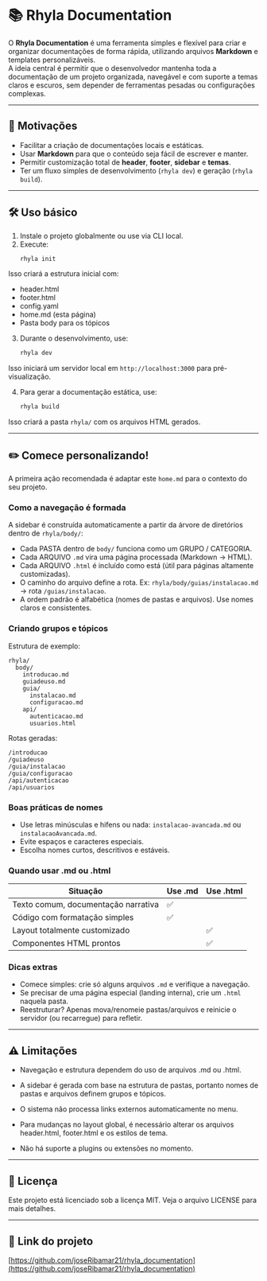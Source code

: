 # 📚 Rhyla Documentation

O **Rhyla Documentation** é uma ferramenta simples e flexível para criar e organizar documentações de forma rápida, utilizando arquivos **Markdown** e templates personalizáveis.  
A ideia central é permitir que o desenvolvedor mantenha toda a documentação de um projeto organizada, navegável e com suporte a temas claros e escuros, sem depender de ferramentas pesadas ou configurações complexas.

---

## 🚀 Motivações
- Facilitar a criação de documentações locais e estáticas.
- Usar **Markdown** para que o conteúdo seja fácil de escrever e manter.
- Permitir customização total de **header**, **footer**, **sidebar** e **temas**.
- Ter um fluxo simples de desenvolvimento (`rhyla dev`) e geração (`rhyla build`).

---

## 🛠 Uso básico
1. Instale o projeto globalmente ou use via CLI local.
2. Execute:
   ```bash
   rhyla init
    ```
Isso criará a estrutura inicial com:
- header.html
- footer.html
- config.yaml
- home.md (esta página)
- Pasta body para os tópicos

3. Durante o desenvolvimento, use:
   ```bash
   rhyla dev
   ```
Isso iniciará um servidor local em `http://localhost:3000` para pré-visualização.

4. Para gerar a documentação estática, use:
   ```bash
   rhyla build
   ```
Isso criará a pasta `rhyla/` com os arquivos HTML gerados.

---

## ✏️ Comece personalizando!
A primeira ação recomendada é adaptar este `home.md` para o contexto do seu projeto.

### Como a navegação é formada
A sidebar é construída automaticamente a partir da árvore de diretórios dentro de `rhyla/body/`:
- Cada PASTA dentro de `body/` funciona como um GRUPO / CATEGORIA.
- Cada ARQUIVO `.md` vira uma página processada (Markdown → HTML).
- Cada ARQUIVO `.html` é incluído como está (útil para páginas altamente customizadas).
- O caminho do arquivo define a rota. Ex: `rhyla/body/guias/instalacao.md` → rota `/guias/instalacao`.
- A ordem padrão é alfabética (nomes de pastas e arquivos). Use nomes claros e consistentes.

### Criando grupos e tópicos
Estrutura de exemplo:
```
rhyla/
  body/
    introducao.md
    guiadeuso.md
    guia/
      instalacao.md
      configuracao.md
    api/
      autenticacao.md
      usuarios.html
```
Rotas geradas:
```
/introducao
/guiadeuso
/guia/instalacao
/guia/configuracao
/api/autenticacao
/api/usuarios
```

### Boas práticas de nomes
- Use letras minúsculas e hifens ou nada: `instalacao-avancada.md` ou `instalacaoAvancada.md`.
- Evite espaços e caracteres especiais.
- Escolha nomes curtos, descritivos e estáveis.

### Quando usar .md ou .html
| Situação | Use .md | Use .html |
|----------|--------|-----------|
| Texto comum, documentação narrativa | ✅ | |
| Código com formatação simples | ✅ | |
| Layout totalmente customizado | | ✅ |
| Componentes HTML prontos | | ✅ |

### Dicas extras
- Comece simples: crie só alguns arquivos `.md` e verifique a navegação.
- Se precisar de uma página especial (landing interna), crie um `.html` naquela pasta.
- Reestruturar? Apenas mova/renomeie pastas/arquivos e reinicie o servidor (ou recarregue) para refletir.

--- 

## ⚠️ Limitações
- Navegação e estrutura dependem do uso de arquivos .md ou .html.

- A sidebar é gerada com base na estrutura de pastas, portanto nomes de pastas e arquivos definem grupos e tópicos.
- O sistema não processa links externos automaticamente no menu.
- Para mudanças no layout global, é necessário alterar os arquivos header.html, footer.html e os estilos de tema.
- Não há suporte a plugins ou extensões no momento.

--- 

## 📄 Licença
Este projeto está licenciado sob a licença MIT. Veja o arquivo LICENSE para mais detalhes.

--- 

## 🔗 Link do projeto
[https://github.com/joseRibamar21/rhyla_documentation](https://github.com/joseRibamar21/rhyla_documentation)